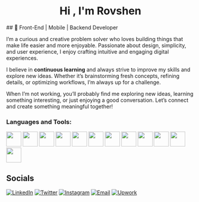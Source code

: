 <h1 align="center">Hi , I'm Rovshen</h1>
## 🚀 Front-End | Mobile | Backend Developer  

I’m a curious and creative problem solver who loves building things that make life easier and more enjoyable. Passionate about design, simplicity, and user experience, I enjoy crafting intuitive and engaging digital experiences.  

I believe in **continuous learning** and always strive to improve my skills and explore new ideas. Whether it’s brainstorming fresh concepts, refining details, or optimizing workflows, I’m always up for a challenge.  

When I’m not working, you’ll probably find me exploring new ideas, learning something interesting, or just enjoying a good conversation. Let’s connect and create something meaningful together!  




<h3 align="left">Languages and Tools:</h3>
<p align="left">
  <img src="https://cdn.jsdelivr.net/gh/devicons/devicon/icons/html5/html5-original.svg" width="40" height="40"/>
  <img src="https://cdn.jsdelivr.net/gh/devicons/devicon/icons/css3/css3-original.svg" width="40" height="40"/>
  <img src="https://cdn.jsdelivr.net/gh/devicons/devicon/icons/sass/sass-original.svg" width="40" height="40"/>
  <img src="https://cdn.jsdelivr.net/gh/devicons/devicon/icons/javascript/javascript-original.svg" width="40" height="40"/>
  <img src="https://cdn.jsdelivr.net/gh/devicons/devicon/icons/typescript/typescript-original.svg" width="40" height="40"/>
  <img src="https://cdn.jsdelivr.net/gh/devicons/devicon/icons/react/react-original.svg" width="40" height="40"/>
  <img src="https://cdn.jsdelivr.net/gh/devicons/devicon@latest/icons/nodejs/nodejs-plain.svg" width="40" height="40" />
  <img src="https://cdn.jsdelivr.net/gh/devicons/devicon@latest/icons/express/express-original.svg" width="40" height="40"/>                 
  <img src="https://cdn.jsdelivr.net/gh/devicons/devicon@latest/icons/redux/redux-original.svg" width="40" height="40"/>
  <img src="https://cdn.jsdelivr.net/gh/devicons/devicon@latest/icons/mongodb/mongodb-original.svg" width="40" height="40"/>  
  <img src="https://cdn.jsdelivr.net/gh/devicons/devicon@latest/icons/firebase/firebase-original.svg" width="40" height="40"/>
  <img src="https://cdn.jsdelivr.net/gh/devicons/devicon/icons/git/git-original.svg" width="40" height="40"/>
</p>

                      
## Socials

[![LinkedIn](https://img.shields.io/badge/LinkedIn-0077B5?style=flat&logo=linkedin&logoColor=white)](https://www.linkedin.com/in/rovsen-medetov/)
[![Twitter](https://img.shields.io/badge/Twitter-000000?style=flat&logo=x&logoColor=white)](https://x.com/Rovsen_512)
[![Instagram](https://img.shields.io/badge/Instagram-C13584?style=flat&logo=instagram&logoColor=white)](https://www.instagram.com/rovsen_512/)
[![Email](https://img.shields.io/badge/Gmail-EA4335?style=flat&logo=gmail&logoColor=white)](mailto:rovsanmadatov9@gmail.com)
[![Upwork](https://img.shields.io/badge/Upwork-14A800?style=flat&logo=upwork&logoColor=white)](https://www.upwork.com/freelancers/~01cd808b155f83f06c)








